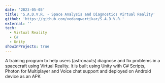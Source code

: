 ```yaml
---
date: '2023-05-05'
title: 'S.A.D.V.R. - Space Analysis and Diagnostics Virtual Reality'
github: 'https://github.com/vedangwartikar/S.A.D.V.R.'
external: ''
tech:
  - Virtual Reality
  - C#
  - Unity
showInProjects: true
---
```


A training program to help users (astronauts) diagnose and fix problems in a spacecraft using Virtual Reality. It is built using Unity with C# Scripts, Photon for Multiplayer and Voice chat support and
deployed on Android device as an APK